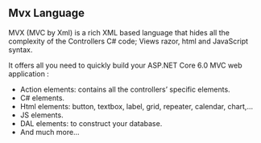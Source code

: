 ## Mvx Language

MVX (MVC by Xml) is a rich XML based language that hides all the complexity of the Controllers C# code; Views razor, html and JavaScript syntax.

It offers all you need to quickly build your ASP.NET Core 6.0 MVC web application :

- Action elements: contains all the controllers’ specific elements.
- C# elements.
- Html elements: button, textbox, label, grid, repeater, calendar, chart,…
- JS elements.
- DAL elements: to construct your database.
- And much more…


